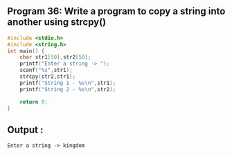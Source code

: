 ## Program 36: Write a program to copy a string into another using strcpy()
```c
#include <stdio.h>
#include <string.h>
int main() {
    char str1[50],str2[50];
    printf("Enter a string -> ");
    scanf("%s",str1);
    strcpy(str2,str1);
    printf("String 1 - %s\n",str1);
    printf("String 2 - %s\n",str2);

    return 0;
}
```
## Output :
```
Enter a string -> kingdom
